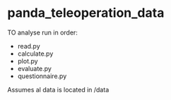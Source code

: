 # panda_teleoperation_data
TO analyse run in order:
- read.py
- calculate.py
- plot.py
- evaluate.py
- questionnaire.py

Assumes al data is located in /data
